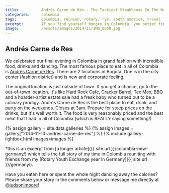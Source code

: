 ```yaml
---
title:			Andrés Carne de Res - The Tackiest Steakhouse In The World
categories:		colombia
tags:			colombia, reunion, rotary, rye, south america, travel
excerpt:		If you find yourself hungry in Colombia, you better find your way to Andrés Carne de Res. This is the tackiest, tastiest and biggest steakhouse ever!
image:			/assets/images/2014/11/IMG_0650.jpg
---
```


## Andrés Carne de Res

We celebrated our final evening in Colombia in grand fashion with incredible food, drinks and dancing. The most famous place to eat in all of Colombia is [Andrés Carne de Res](http://www.andrescarnederes.com/). There are 2 locations in Bogotá. One is in the city center (fashion district) and is new and corporate feeling.

The original location is just outside of town. If you get a chance, go to the out-of-town location. It's like Hard Rock Cafe, Cracker Barrel, Tex Mex, BBQ and a hoarder-artist estate sale had a freak baby who turned out to be a culinary prodigy. Andrés Carne de Res is the best place to eat, drink, and party on the weekends. Closes at 3am. Prepare for steep prices on the drinks, but it's well worth it. The food is very reasonably priced and the best meat that I had in all of Colombia (which is REALLY saying something!)

{% assign gallery = site.data.galleries %}
{% assign images = gallery["2014-11-10-andres-carne-de-res"] %}
{% include gallery-lightbox.html images=images %}

\*this is an excerpt from [a longer article]({{ site.url }}/colombia-new-germany/) which tells the full story of my time in Colombia reuniting with friends from my [Rotary Youth Exchange year in Germany]({{ site.url }}/germany/).

Have you eaten here or spent the whole night dancing away the calories? Please share your story in the comments below or message me directly at [@judsonlmoore](https://twitter.com/judsonlmoore)!
